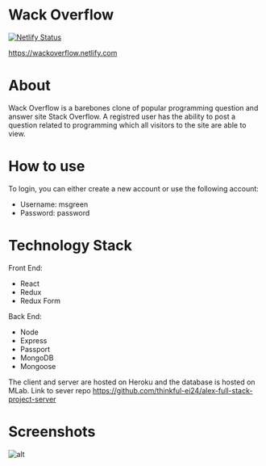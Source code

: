 # Wack Overflow
[![Netlify Status](https://api.netlify.com/api/v1/badges/a12742ad-cae6-49e7-811d-44eb13de8b1c/deploy-status)](https://app.netlify.com/sites/wackoverflow/deploys)

https://wackoverflow.netlify.com


# About

Wack Overflow is a barebones clone of popular programming question and answer site Stack Overflow. A registred user has the ability to post a question related to programming which all visitors to the site are able to view.

# How to use

To login, you can either create a new account or use the following account:

- Username: msgreen
- Password: password

# Technology Stack

Front End:

- React
- Redux
- Redux Form

Back End:

- Node
- Express
- Passport
- MongoDB
- Mongoose

The client and server are hosted on Heroku and the database is hosted on MLab.
Link to sever repo https://github.com/thinkful-ei24/alex-full-stack-project-server

# Screenshots

![alt](https://raw.githubusercontent.com/thinkful-ei24/alex-full-stack-project-client/master/screenshots/1.png)
